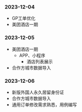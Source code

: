 ### 2023-12-04
- GP工单优化
- 美团酒店一期
### 2023-12-05
- 美团酒店一期
  - APP、小程序
    - 酒店列表展示
- 合作方城市数据导入
### 2023-12-06
- 新版外国人永久居留身份证
- 合作方城市数据导入
- 通用订单修改需求熟悉，用例编写
